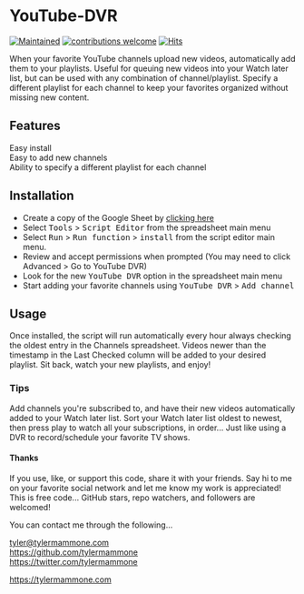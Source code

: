 # YouTube-DVR

[![Maintained](https://img.shields.io/maintenance/yes/2020)](https://github.com/tylermammone/YouTube-DVR/commits/master) [![contributions welcome](https://img.shields.io/badge/contributions-welcome-brightgreen.svg?style=flat)](https://github.com/tylermammone/YouTube-DVR/issues) [![Hits](https://hits.seeyoufarm.com/api/count/incr/badge.svg?url=https%3A%2F%2Fgithub.com%2Ftylermammone%2FYouTube-DVR&count_bg=%2379C83D&title_bg=%23555555&icon=&icon_color=%23E7E7E7&title=hits&edge_flat=false)](https://hits.seeyoufarm.com)

When your favorite YouTube channels upload new videos, automatically add them to your playlists. Useful for queuing new videos into your Watch later list, but can be used with any combination of channel/playlist. Specify a different playlist for each channel to keep your favorites organized without missing new content.

## Features
Easy install  
Easy to add new channels  
Ability to specify a different playlist for each channel

## Installation
- Create a copy of the Google Sheet by [clicking here](https://docs.google.com/spreadsheets/d/1683iUmx6bCU_iIJwJGpABGLy9jHngtOTPrRn9VF_e5I/copy#gid=1438744897)
- Select <kbd>Tools</kbd> > <kbd>Script Editor</kbd> from the spreadsheet main menu
- Select <kbd>Run</kbd> > <kbd>Run function</kbd> > <kbd>install</kbd> from the script editor main menu.
- Review and accept permissions when prompted (You may need to click Advanced > Go to YouTube DVR)
- Look for the new <kbd>YouTube DVR</kbd> option in the spreadsheet main menu
- Start adding your favorite channels using <kbd>YouTube DVR</kbd> > <kbd>Add channel</kbd>

## Usage
Once installed, the script will run automatically every hour always checking the oldest entry in the Channels spreadsheet. Videos newer than the timestamp in the Last Checked column will be added to your desired playlist. Sit back, watch your new playlists, and enjoy!

### Tips
Add channels you're subscribed to, and have their new videos automatically added to your Watch later list. Sort your Watch later list oldest to newest, then press play to watch all your subscriptions, in order... Just like using a DVR to record/schedule your favorite TV shows.

#### Thanks
If you use, like, or support this code, share it with your friends. Say hi to me on your favorite social network and let me know my work is appreciated! This is free code... GitHub stars, repo watchers, and followers are welcomed!  

You can contact me through the following...  

tyler@tylermammone.com  
https://github.com/tylermammone  
https://twitter.com/tylermammone

https://tylermammone.com
